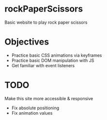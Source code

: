 # rockPaperScissors
Basic website to play rock paper scissors

# Objectives
- Practice basic CSS animations via keyframes
- Practice basic DOM manipulation with JS
- Get familiar with event listeners

# TODO
Make this site more accessible & responsive
- Fix absolute positioning
- Fix animation values
